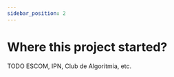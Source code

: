 ```yaml
---
sidebar_position: 2
---
```

# Where this project started?
TODO
	ESCOM, IPN, Club de Algoritmia, etc.